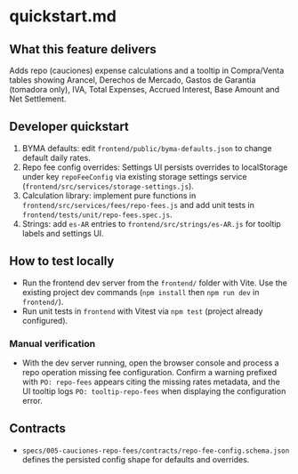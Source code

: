 # quickstart.md

## What this feature delivers
Adds repo (cauciones) expense calculations and a tooltip in Compra/Venta tables showing Arancel, Derechos de Mercado, Gastos de Garantia (tomadora only), IVA, Total Expenses, Accrued Interest, Base Amount and Net Settlement.

## Developer quickstart

1. BYMA defaults: edit `frontend/public/byma-defaults.json` to change default daily rates.
2. Repo fee config overrides: Settings UI persists overrides to localStorage under key `repoFeeConfig` via existing storage settings service (`frontend/src/services/storage-settings.js`).
3. Calculation library: implement pure functions in `frontend/src/services/fees/repo-fees.js` and add unit tests in `frontend/tests/unit/repo-fees.spec.js`.
4. Strings: add `es-AR` entries to `frontend/src/strings/es-AR.js` for tooltip labels and settings UI.

## How to test locally

- Run the frontend dev server from the `frontend/` folder with Vite. Use the existing project dev commands (`npm install` then `npm run dev` in `frontend/`).
- Run unit tests in `frontend` with Vitest via `npm test` (project already configured).

### Manual verification

- With the dev server running, open the browser console and process a repo operation missing fee configuration. Confirm a warning prefixed with `PO: repo-fees` appears citing the missing rates metadata, and the UI tooltip logs `PO: tooltip-repo-fees` when displaying the configuration error.

## Contracts

- `specs/005-cauciones-repo-fees/contracts/repo-fee-config.schema.json` defines the persisted config shape for defaults and overrides.

